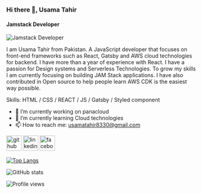 ### Hi there 👋, Usama Tahir
#### Jamstack Developer
![Jamstack Developer](https://media-exp1.licdn.com/dms/image/C4D16AQFHkUrOpHZmlw/profile-displaybackgroundimage-shrink_200_800/0/1608901757519?e=1626912000&v=beta&t=twqJB4dSjX1V55Vpluxsg_uk0VzP8rHGqEKjcPFf9n0)

I am Usama Tahir from Pakistan. A JavaScript developer that focuses on front-end frameworks such as React, Gatsby and AWS cloud technologies for backend. I have more than a year of experience with React. I have a passion for Design systems and Serverless Technologies. To grow my skills I am currently focusing on building JAM Stack applications. I have also contributed in Open source to help people learn AWS CDK is the easiest way possible.

Skills: HTML / CSS / REACT / JS / Gatsby / Styled component

- 🔭 I’m currently working on panacloud 
- 🌱 I’m currently learning Cloud technologies 
- 📫 How to reach me: usamatahir8330@gmail.com 


[<img src='https://cdn.jsdelivr.net/npm/simple-icons@3.0.1/icons/github.svg' alt='github' height='40'>](https://github.com/usaamatahir)  [<img src='https://cdn.jsdelivr.net/npm/simple-icons@3.0.1/icons/linkedin.svg' alt='linkedin' height='40'>](https://www.linkedin.com/in/usamatahir0/)  [<img src='https://cdn.jsdelivr.net/npm/simple-icons@3.0.1/icons/facebook.svg' alt='facebook' height='40'>](https://www.facebook.com/usamatahir0)  

[![Top Langs](https://github-readme-stats.vercel.app/api/top-langs/?username=usaamatahir)](https://github.com/anuraghazra/github-readme-stats)

![GitHub stats](https://github-readme-stats.vercel.app/api?username=usaamatahir&show_icons=true)  

![Profile views](https://gpvc.arturio.dev/usaamatahir)  
